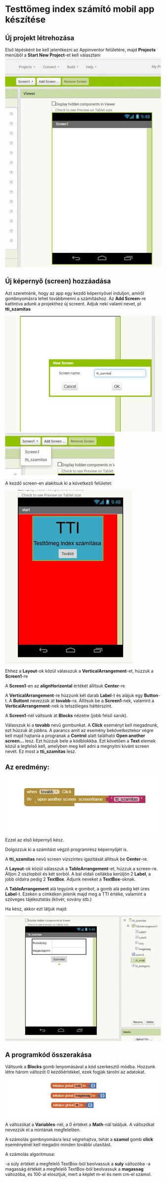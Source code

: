 # Testtömeg index számító mobil app készítése
## Új projekt létrehozása
Első lépésként be kell jelentkezni az Appinventor felületére, majd **Projects** menüből a **Start New Project**-et kell választani
![ujprojekt](newproj.JPG)

## Új képernyő (screen) hozzáadása
Azt szeretnénk, hogy az app egy kezdő képernyővel induljon, amiről gombnyomásra lehet továbbmenni a számításhoz. 
Az **Add Screen**-re kattintva adunk a projekthez új screent. Adjuk neki valami nevet, pl **tti_szamitas** 

![ns](newscreen.JPG)
![screenek](screenek.JPG)

A kezdő screen-en alakítsuk ki a következő felületet:

![felulet](felulet2.JPG)

Ehhez a **Layout**-ok közül válasszuk a **VerticalArrangement**-et, húzzuk a **Screen1**-re

A **Screen1**-en az **alignHorizontal** értékét állítsuk **Center**-re

A **VerticalArrangement**-re húzzunk két darab **Label**-t és alájuk egy **Button**-t.
A **Buttont** nevezzük át **tovabb**-ra.
Állítsuk be a **Screen1**-nek, valamint a **VerticalArrangement**-nek is tetszőleges háttérszínt.

A **Screen1**-nél váltsunk át **Blocks** nézetre (jobb felső sarok).

Válasszuk ki a **tovabb** nevű gombunkat. A **Click** eseményt kell megadnunk, ezt húzzuk át jobbra. A parancs amit az esemény bekövetkeztekor végre kell majd hajtania a progranak a **Control** alatt található **Open another screen...** lesz. Ezt húzzuk bele a kódblokkba. Ezt követően a **Text** elemek közül a legfelső kell, amelyben meg kell adni a megnyitni kívánt screen nevét. Ez most a **tti_szamitas** lesz.

## Az eredmény:
![screen1 kód](screen1_kod.JPG)

Ezzel az első képernyő kész.

Dolgozzuk ki a számítást végző programrész képernyőjét is.

A **tti_szamitas** nevű screen vízszintes igazítását állítsuk be **Center**-re.

A **Layout**-ok közül válasszuk a **TableArrangement**-et, húzzuk a screen-re. Álljon 2 oszlopból és két sorból.
A bal oldali cellákba kerüljön 2 **Label**, a jobb oldalra pedig 2 **TextBox**. Adjunk neveket a **TextBox**-oknak. 

A **TableArrangement** alá tegyünk e gombot, a gomb alá pedig két üres **Label**-t. Ezeken a címkéken jelenik majd meg a TTI értéke, valamint a szöveges tájékoztatás (kövér, sovány stb.)

Ha kész, akkor ezt látjuk majd:

![kesz](kesz_felulet.JPG)


## A programkód összerakása

Váltsunk a **Blocks** gomb lenyomásával a kód szerkesztő módba.
Hozzunk létre három változót 0 kezdőértékkel, ezek fogják tárolni az adatokat.

![valtozok](valtozok.JPG)

A változókat a **Variables**-nél, a 0 értéket a **Math**-nál találjuk. A változókat nevezzük el a mintának megfelelően.

A számolás gombnyomásra lesz végrehajtva, tehát a **szamol** gomb **click** eseményénél kell megadni minden további utasítást.

A számolás algoritmusa:

-a súly értékét a megfelelő TextBox-ból beolvassuk a **suly** változóba
-a magasság értékét a megfelelő TextBox-ból beolvassuk a **magassag** változóba, és 100-al elosztjuk, mert a képlet m-el és nem cm-el számol.





